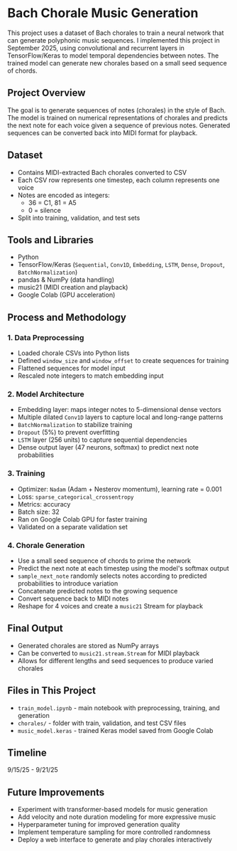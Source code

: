 # Bach Chorale Music Generation

This project uses a dataset of Bach chorales to train a neural network that can generate polyphonic music sequences. I implemented this project in September 2025, using convolutional and recurrent layers in TensorFlow/Keras to model temporal dependencies between notes. The trained model can generate new chorales based on a small seed sequence of chords.

## Project Overview

The goal is to generate sequences of notes (chorales) in the style of Bach. The model is trained on numerical representations of chorales and predicts the next note for each voice given a sequence of previous notes. Generated sequences can be converted back into MIDI format for playback.

## Dataset

- Contains MIDI-extracted Bach chorales converted to CSV
- Each CSV row represents one timestep, each column represents one voice
- Notes are encoded as integers:
  - 36 = C1, 81 = A5
  - 0 = silence
- Split into training, validation, and test sets

## Tools and Libraries

- Python  
- TensorFlow/Keras (`Sequential`, `Conv1D`, `Embedding`, `LSTM`, `Dense`, `Dropout`, `BatchNormalization`)  
- pandas & NumPy (data handling)  
- music21 (MIDI creation and playback)  
- Google Colab (GPU acceleration)

## Process and Methodology

### 1. Data Preprocessing
- Loaded chorale CSVs into Python lists
- Defined `window_size` and `window_offset` to create sequences for training
- Flattened sequences for model input
- Rescaled note integers to match embedding input

### 2. Model Architecture
- Embedding layer: maps integer notes to 5-dimensional dense vectors
- Multiple dilated `Conv1D` layers to capture local and long-range patterns
- `BatchNormalization` to stabilize training
- `Dropout` (5%) to prevent overfitting
- `LSTM` layer (256 units) to capture sequential dependencies
- Dense output layer (47 neurons, softmax) to predict next note probabilities

### 3. Training
- Optimizer: `Nadam` (Adam + Nesterov momentum), learning rate = 0.001
- Loss: `sparse_categorical_crossentropy`
- Metrics: accuracy
- Batch size: 32
- Ran on Google Colab GPU for faster training
- Validated on a separate validation set

### 4. Chorale Generation
- Use a small seed sequence of chords to prime the network
- Predict the next note at each timestep using the model's softmax output
- `sample_next_note` randomly selects notes according to predicted probabilities to introduce variation
- Concatenate predicted notes to the growing sequence
- Convert sequence back to MIDI notes
- Reshape for 4 voices and create a `music21` Stream for playback

## Final Output

- Generated chorales are stored as NumPy arrays
- Can be converted to `music21.stream.Stream` for MIDI playback
- Allows for different lengths and seed sequences to produce varied chorales

## Files in This Project

- `train_model.ipynb` - main notebook with preprocessing, training, and generation
- `chorales/` - folder with train, validation, and test CSV files
- `music_model.keras` - trained Keras model saved from Google Colab

## Timeline

9/15/25 - 9/21/25

## Future Improvements

- Experiment with transformer-based models for music generation  
- Add velocity and note duration modeling for more expressive music  
- Hyperparameter tuning for improved generation quality  
- Implement temperature sampling for more controlled randomness  
- Deploy a web interface to generate and play chorales interactively

